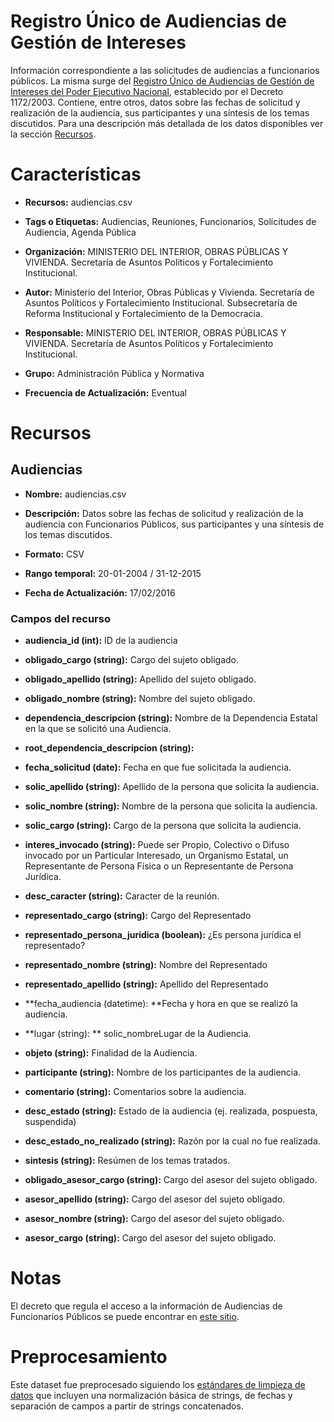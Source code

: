 # Registro Único de Audiencias de Gestión de Intereses

Información correspondiente a las solicitudes de audiencias a funcionarios públicos. La misma surge del [Registro Único de Audiencias de Gestión de Intereses del Poder Ejecutivo Nacional](http://audiencias.jgm.gob.ar/registrodeaudiencias/searchjgm.php), establecido por el Decreto 1172/2003. Contiene, entre otros, datos sobre las fechas de solicitud y realización de la audiencia, sus participantes y una síntesis de los temas discutidos. Para una descripción más detallada de los datos disponibles ver la sección [Recursos](#heading=h.kh8t24rymv7n).

# Características

* **Recursos:**  audiencias.csv

* **Tags o Etiquetas:**  Audiencias, Reuniones, Funcionarios, Solicitudes de Audiencia, Agenda Pública

* **Organización:**  MINISTERIO DEL INTERIOR, OBRAS PÚBLICAS Y VIVIENDA. Secretaría de Asuntos Políticos y Fortalecimiento Institucional.

* **Autor:**  Ministerio del Interior, Obras Públicas y Vivienda. Secretaría de Asuntos Políticos y Fortalecimiento Institucional. Subsecretaría de Reforma Institucional y Fortalecimiento de la Democracia.

* **Responsable:**  MINISTERIO DEL INTERIOR, OBRAS PÚBLICAS Y VIVIENDA. Secretaría de Asuntos Políticos y Fortalecimiento Institucional.

* **Grupo:**  Administración Pública y Normativa

* **Frecuencia de Actualización:**  Eventual

# Recursos

## Audiencias

* **Nombre:**  audiencias.csv

* **Descripción:**  Datos sobre las fechas de solicitud y realización de la audiencia con Funcionarios Públicos, sus participantes y una síntesis de los temas discutidos.

* **Formato:**  CSV

* **Rango temporal:**  20-01-2004 / 31-12-2015

* **Fecha de Actualización:**  17/02/2016

### Campos del recurso

* **audiencia_id (int):** ID de la audiencia

* **obligado_cargo (string):** Cargo del sujeto obligado.

* **obligado_apellido (string):** Apellido del sujeto obligado.

* **obligado_nombre (string):** Nombre del sujeto obligado.

* **dependencia_descripcion (string):** Nombre de la Dependencia Estatal en la que se solicitó una Audiencia.

* **root_dependencia_descripcion (string):** 

* **fecha_solicitud (date):** Fecha en que fue solicitada la audiencia.

* **solic_apellido (string):** Apellido de la persona que solicita la audiencia.

* **solic_nombre (string):** Nombre de la persona que solicita la audiencia.

* **solic_cargo (string):** Cargo de la persona que solicita la audiencia.

* **interes_invocado (string):** Puede ser Propio, Colectivo o Difuso invocado por un Particular Interesado, un Organismo Estatal, un Representante de Persona Física o un Representante de Persona Jurídica.

* **desc_caracter (string):** Caracter de la reunión. 

* **representado_cargo (string):** Cargo del Representado

* **representado_persona_juridica (boolean):**  ¿Es persona jurídica el representado?

* **representado_nombre (string):** Nombre del Representado

* **representado_apellido (string):** Apellido del Representado

* **fecha_audiencia (datetime):  **Fecha y hora en que se realizó la audiencia.

* **lugar (string):  ** solic_nombreLugar de la Audiencia.

* **objeto (string):** Finalidad de la Audiencia.

* **participante (string):** Nombre de los participantes de la audiencia.

* **comentario (string):** Comentarios sobre la audiencia. 

* **desc_estado (string):** Estado de la audiencia (ej. realizada, pospuesta, suspendida)

* **desc_estado_no_realizado (string):**  Razón por la cual no fue realizada.

* **sintesis (string):** Resúmen de los temas tratados.

* **obligado_asesor_cargo (string):** Cargo del asesor del sujeto obligado.

* **asesor_apellido (string):** Cargo del asesor del sujeto obligado.

* **asesor_nombre (string):** Cargo del asesor del sujeto obligado. 

* **asesor_cargo (string):** Cargo del asesor del sujeto obligado.

# Notas

El decreto que regula el acceso a la información de Audiencias de Funcionarios Públicos se puede encontrar en [este sitio](http://infoleg.gov.ar/infolegInternet/anexos/90000-94999/90763/norma.htm). 

# Preprocesamiento

Este dataset fue preprocesado siguiendo los [estándares de limpieza de datos](https://github.com/gobabiertoAR/documentacion-estandares/tree/master/datos/limpieza) que incluyen una normalización básica de strings, de fechas y separación de campos a partir de strings concatenados.

